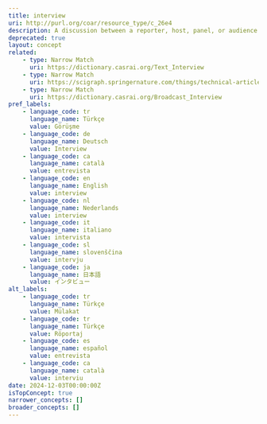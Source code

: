 ```yaml
---
title: interview
uri: http://purl.org/coar/resource_type/c_26e4
description: A discussion between a reporter, host, panel, or audience and a newsmaker, author, or celebrity, recorded (edited or unedited) in print, on film or video, as transcript or as a sound recording. (Adapted from ODLIS)
deprecated: true
layout: concept
related:
    - type: Narrow Match
      uri: https://dictionary.casrai.org/Text_Interview
    - type: Narrow Match
      uri: https://scigraph.springernature.com/things/technical-article-types/interview
    - type: Narrow Match
      uri: https://dictionary.casrai.org/Broadcast_Interview
pref_labels:
    - language_code: tr
      language_name: Türkçe
      value: Görüşme
    - language_code: de
      language_name: Deutsch
      value: Interview
    - language_code: ca
      language_name: català
      value: entrevista
    - language_code: en
      language_name: English
      value: interview
    - language_code: nl
      language_name: Nederlands
      value: interview
    - language_code: it
      language_name: italiano
      value: intervista
    - language_code: sl
      language_name: slovenščina
      value: intervju
    - language_code: ja
      language_name: 日本語
      value: インタビュー
alt_labels:
    - language_code: tr
      language_name: Türkçe
      value: Mülakat
    - language_code: tr
      language_name: Türkçe
      value: Röportaj
    - language_code: es
      language_name: español
      value: entrevista
    - language_code: ca
      language_name: català
      value: interviu
date: 2024-12-03T00:00:00Z
isTopConcept: true
narrower_concepts: []
broader_concepts: []
---
```


